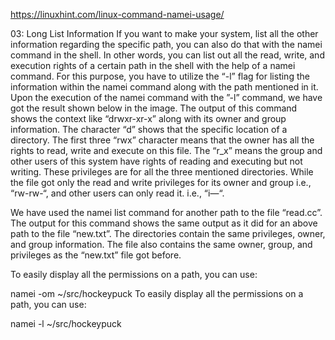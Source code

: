https://linuxhint.com/linux-command-namei-usage/

03: Long List Information
If you want to make your system, list all the other information regarding the specific path, you can also do that with the namei command in the shell. In other words, you can list out all the read, write, and execution rights of a certain path in the shell with the help of a namei command. For this purpose, you have to utilize the “-l” flag for listing the information within the namei command along with the path mentioned in it. Upon the execution of the namei command with the ”-l” command, we have got the result shown below in the image. The output of this command shows the context like “drwxr-xr-x” along with its owner and group information. The character “d” shows that the specific location of a directory. The first three “rwx” character means that the owner has all the rights to read, write and execute on this file. The “r_x” means the group and other users of this system have rights of reading and executing but not writing. These privileges are for all the three mentioned directories. While the file got only the read and write privileges for its owner and group i.e., “rw-rw-“, and other users can only read it. i.e., “i—“.


We have used the namei list command for another path to the file “read.cc”. The output for this command shows the same output as it did for an above path to the file “new.txt”. The directories contain the same privileges, owner, and group information. The file also contains the same owner, group, and privileges as the “new.txt” file got before.

To easily display all the permissions on a path, you can use:

namei -om ~/src/hockeypuck 
To easily display all the permissions on a path, you can use:

namei -l ~/src/hockeypuck 
